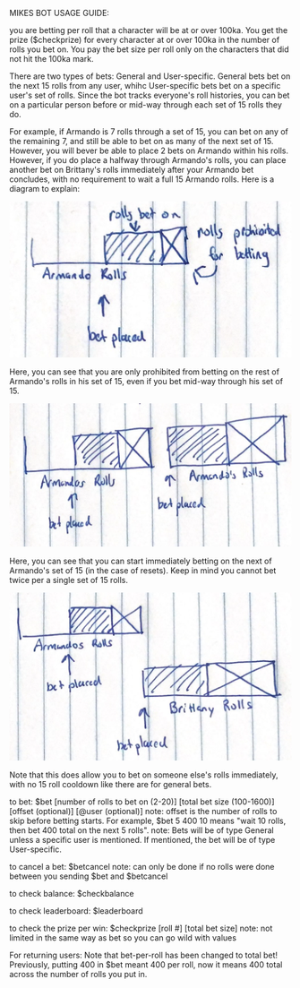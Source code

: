 MIKES BOT USAGE GUIDE:

you are betting per roll that a character will be at or over 100ka. You get the prize ($checkprize) for every character at or over 100ka in the number of rolls you bet on. You pay the bet size per roll only on the characters that did not hit the 100ka mark. 

There are two types of bets: General and User-specific. General bets bet on the next 15 rolls from any user, whihc User-specific bets bet on a specific user's set of rolls. Since the bot tracks everyone's roll histories, you can bet on a particular person before or mid-way through each set of 15 rolls they do.

For example, if Armando is 7 rolls through a set of 15, you can bet on any of the remaining 7, and still be able to bet on as many of the next set of 15. However, you will bever be able to place 2 bets on Armando within his rolls. However, if you do place a halfway through Armando's rolls, you can place another bet on Brittany's rolls immediately after your Armando bet concludes, with no requirement to wait a full 15 Armando rolls. Here is a diagram to explain: 

![alt text](docs/doc1.png)

Here, you can see that you are only prohibited from betting on the rest of Armando's rolls in his set of 15, even if you bet mid-way through his set of 15.

![alt text](docs/doc3.png)

Here, you can see that you can start immediately betting on the next of Armando's set of 15 (in the case of resets). Keep in mind you cannot bet twice per a single set of 15 rolls.

![alt text](docs/doc2.png)

Note that this does allow you to bet on someone else's rolls immediately, with no 15 roll cooldown like there are for general bets. 




to bet: $bet [number of rolls to bet on (2-20)] [total bet size (100-1600)] [offset (optional)] [@user (optional)]
    note: offset is the number of rolls to skip before betting starts. For example, $bet 5 400 10 means "wait 10 rolls, then bet 400 total on the next 5 rolls".
    note: Bets will be of type General unless a specific user is mentioned. If mentioned, the bet will be of type User-specific.

to cancel a bet: $betcancel 
    note: can only be done if no rolls were done between you sending $bet and $betcancel

to check balance: $checkbalance

to check leaderboard: $leaderboard

to check the prize per win: $checkprize [roll #] [total bet size] 
   note: not limited in the same way as bet so you can go wild with values 

For returning users: Note that bet-per-roll has been changed to total bet! Previously, putting 400 in $bet meant 400 per roll, now it means 400 total across the number of rolls you put in.
